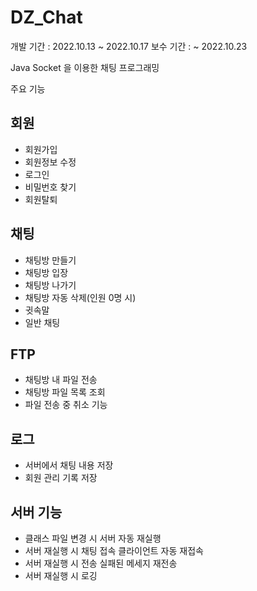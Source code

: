# DZ_Chat
개발 기간 : 2022.10.13 ~ 2022.10.17
보수 기간 : ~ 2022.10.23

Java Socket 을 이용한 채팅 프로그래밍

주요 기능
## 회원
- 회원가입
- 회원정보 수정
- 로그인
- 비밀번호 찾기
- 회원탈퇴
## 채팅
- 채팅방 만들기
- 채팅방 입장
- 채팅방 나가기
- 채팅방 자동 삭제(인원 0명 시)
- 귓속말
- 일반 채팅
## FTP
- 채팅방 내 파일 전송
- 채팅방 파일 목록 조회
- 파일 전송 중 취소 기능
## 로그
- 서버에서 채팅 내용 저장
- 회원 관리 기록 저장
## 서버 기능
- 클래스 파일 변경 시 서버 자동 재실행
- 서버 재실행 시 채팅 접속 클라이언트 자동 재접속
- 서버 재실행 시 전송 실패된 메세지 재전송
- 서버 재실행 시 로깅 
